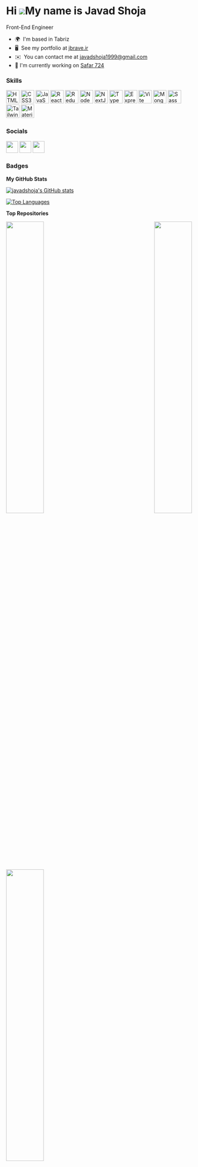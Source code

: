 # Hi ![](https://user-images.githubusercontent.com/18350557/176309783-0785949b-9127-417c-8b55-ab5a4333674e.gif)My name is Javad Shoja

Front-End Engineer

* 🌍  I'm based in Tabriz
* 🖥️  See my portfolio at [jbrave.ir](https://jbrave.ir)
* ✉️  You can contact me at [javadshoja1999@gmail.com](mailto:javadshoja1999@gmail.com)
*   🚀  I'm currently working on [Safar 724](https://safar724.com)

### Skills

<p align="left">
<a href="https://developer.mozilla.org/en-US/docs/Glossary/HTML5" target="_blank" rel="noreferrer"><img src="https://raw.githubusercontent.com/danielcranney/readme-generator/main/public/icons/skills/html5-colored.svg" width="36" height="36" alt="HTML5" /></a>
<a href="https://www.w3.org/TR/CSS/#css" target="_blank" rel="noreferrer"><img src="https://raw.githubusercontent.com/danielcranney/readme-generator/main/public/icons/skills/css3-colored.svg" width="36" height="36" alt="CSS3" /></a>
<a href="https://developer.mozilla.org/en-US/docs/Web/JavaScript" target="_blank" rel="noreferrer"><img src="https://raw.githubusercontent.com/danielcranney/readme-generator/main/public/icons/skills/javascript-colored.svg" width="36" height="36" alt="JavaScript" /></a>
<a href="https://reactjs.org/" target="_blank" rel="noreferrer"><img src="https://raw.githubusercontent.com/danielcranney/readme-generator/main/public/icons/skills/react-colored.svg" width="36" height="36" alt="React" /></a>
<a href="https://redux.js.org/" target="_blank" rel="noreferrer"><img src="https://raw.githubusercontent.com/danielcranney/readme-generator/main/public/icons/skills/redux-colored.svg" width="36" height="36" alt="Redux" /></a>
<a href="https://nodejs.org/en/" target="_blank" rel="noreferrer"><img src="https://raw.githubusercontent.com/danielcranney/readme-generator/main/public/icons/skills/nodejs-colored.svg" width="36" height="36" alt="NodeJS" /></a>
<a href="https://nextjs.org/docs" target="_blank" rel="noreferrer"><img src="https://raw.githubusercontent.com/danielcranney/readme-generator/main/public/icons/skills/nextjs-colored-dark.svg" width="36" height="36" alt="NextJs" /></a>
<a href="https://www.typescriptlang.org/" target="_blank" rel="noreferrer"><img src="https://raw.githubusercontent.com/danielcranney/readme-generator/main/public/icons/skills/typescript-colored.svg" width="36" height="36" alt="TypeScript" /></a>
<a href="https://expressjs.com/" target="_blank" rel="noreferrer"><img src="https://raw.githubusercontent.com/danielcranney/readme-generator/main/public/icons/skills/express-colored-dark.svg" width="36" height="36" alt="Express" /></a>
<a href="https://vitejs.dev/" target="_blank" rel="noreferrer"><img src="https://raw.githubusercontent.com/danielcranney/readme-generator/main/public/icons/skills/vite-colored.svg" width="36" height="36" alt="Vite" /></a>
<a href="https://www.mongodb.com/" target="_blank" rel="noreferrer"><img src="https://raw.githubusercontent.com/danielcranney/readme-generator/main/public/icons/skills/mongodb-colored.svg" width="36" height="36" alt="MongoDB" /></a>
<a href="https://sass-lang.com/" target="_blank" rel="noreferrer"><img src="https://raw.githubusercontent.com/danielcranney/readme-generator/main/public/icons/skills/sass-colored.svg" width="36" height="36" alt="Sass" /></a>
<a href="https://tailwindcss.com/" target="_blank" rel="noreferrer"><img src="https://raw.githubusercontent.com/danielcranney/readme-generator/main/public/icons/skills/tailwindcss-colored.svg" width="36" height="36" alt="TailwindCSS" /></a>
<a href="https://mui.com/" target="_blank" rel="noreferrer"><img src="https://raw.githubusercontent.com/danielcranney/readme-generator/main/public/icons/skills/materialui-colored.svg" width="36" height="36" alt="Material UI" /></a>
</p>

### Socials

<p align="left"> <a href="https://www.github.com/javadshoja" target="_blank" rel="noreferrer"><img src="https://raw.githubusercontent.com/danielcranney/readme-generator/main/public/icons/socials/github-dark.svg" width="32" height="32" /></a> <a href="https://www.linkedin.com/in/javad-shoja" target="_blank" rel="noreferrer"><img src="https://raw.githubusercontent.com/danielcranney/readme-generator/main/public/icons/socials/linkedin.svg" width="32" height="32" /></a> <a href="http://www.instagram.com/ijbrave" target="_blank" rel="noreferrer"><img src="https://raw.githubusercontent.com/danielcranney/readme-generator/main/public/icons/socials/instagram.svg" width="32" height="32" /></a> </p>

### Badges

<b>My GitHub Stats</b>

<a href="http://www.github.com/javadshoja"><img src="https://github-readme-stats.vercel.app/api?username=javadshoja&show_icons=true&hide=&count_private=true&title_color=3382ed&text_color=ffffff&icon_color=6366f1&bg_color=181824&hide_border=true&show_icons=true" alt="javadshoja's GitHub stats" /></a>

<a href="https://github.com/javadshoja" align="left"><img src="https://github-readme-stats.vercel.app/api/top-langs/?username=javadshoja&langs_count=10&title_color=3382ed&text_color=ffffff&icon_color=6366f1&bg_color=181824&hide_border=true&locale=en&custom_title=Top%20%Languages" alt="Top Languages" /></a>

<b>Top Repositories</b>

<div width="100%" align="center"><a href="https://github.com/javadshoja/aparatchi" align="left"><img align="left" width="45%" src="https://github-readme-stats.vercel.app/api/pin/?username=javadshoja&repo=aparatchi&title_color=3382ed&text_color=ffffff&icon_color=6366f1&bg_color=181824&hide_border=true&locale=en" /></a><a href="https://github.com/javadshoja/UFO-chat" align="right"><img align="right" width="45%" src="https://github-readme-stats.vercel.app/api/pin/?username=javadshoja&repo=UFO-chat&title_color=3382ed&text_color=ffffff&icon_color=6366f1&bg_color=181824&hide_border=true&locale=en" /></a></div><br /><br /><br /><br /><br /><br /><br />

<div width="100%" align="center"><a href="https://github.com/javadshoja/NasirKhusraw" align="left"><img align="left" width="45%" src="https://github-readme-stats.vercel.app/api/pin/?username=javadshoja&repo=NasirKhusraw&title_color=3382ed&text_color=ffffff&icon_color=6366f1&bg_color=181824&hide_border=true&locale=en" /></a></div>
